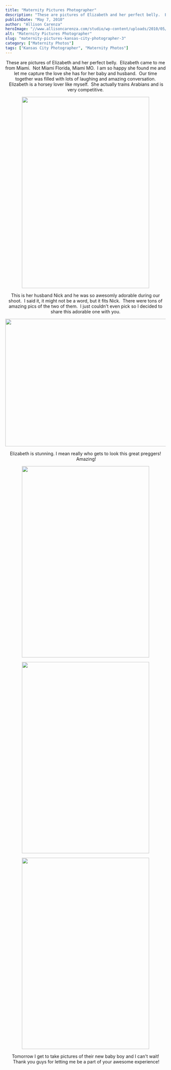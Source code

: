 ```yaml
---
title: "Maternity Pictures Photographer"
description: "These are pictures of Elizabeth and her perfect belly.  Elizabeth came to me from Miami.  Not Miami Florida, Miami MO."
publishDate: "May 7, 2010"
author: "Allison Carenza"
heroImage: "//www.allisoncarenza.com/studio/wp-content/uploads/2010/05/liz7.jpg"
alt: "Maternity Pictures Photographer"
slug: "maternity-pictures-kansas-city-photographer-3"
category: ["Maternity Photos"]
tags: ["Kansas City Photographer", "Maternity Photos"]
---
```


<p style="text-align: center;">
<p style="text-align: center;">These are pictures of Elizabeth and her perfect belly.  Elizabeth came to me from Miami.  Not Miami Florida, Miami MO.  I am so happy she found me and let me capture the love she has for her baby and husband.  Our time together was filled with lots of laughing and amazing conversation.  Elizabeth is a horsey lover like myself.  She actually trains Arabians and is very competitive.</p>
<p style="text-align: center;"><a rel="attachment wp-att-735" href="http://www.allisoncarenza.com/archives/729/liz7"><img class="aligncenter size-full wp-image-735" title="liz7" src="http://www.allisoncarenza.com/studio/wp-content/uploads/2010/05/liz7.jpg" alt="" width="400" height="600" srcset="/media/liz7.jpg 400w, /media/liz7-200x300.jpg 200w" sizes="(max-width: 400px) 100vw, 400px" /></a></p>
<p style="text-align: center;">This is her husband Nick and he was so awesomly adorable during our shoot.  I said it, it might not be a word, but it fits Nick.  There were tons of amazing pics of the two of them.  I just couldn&apos;t even pick so I decided to share this adorable one with you.</p>
<p style="text-align: center;"><a rel="attachment wp-att-733" href="http://www.allisoncarenza.com/archives/729/liz4"><img class="aligncenter size-full wp-image-733" title="liz4" src="http://www.allisoncarenza.com/studio/wp-content/uploads/2010/05/liz4.jpg" alt="" width="600" height="400" srcset="/media/liz4.jpg 600w, /media/liz4-300x200.jpg 300w" sizes="(max-width: 600px) 100vw, 600px" /></a></p>
<p style="text-align: center;">
<p style="text-align: center;">Elizabeth is stunning. I mean really who gets to look this great preggers!  Amazing!</p>
<p style="text-align: center;"><a rel="attachment wp-att-732" href="http://www.allisoncarenza.com/archives/729/liz3"><img class="aligncenter size-full wp-image-732" title="liz3" src="http://www.allisoncarenza.com/studio/wp-content/uploads/2010/05/liz3.jpg" alt="" width="400" height="600" srcset="/media/liz3.jpg 400w, /media/liz3-200x300.jpg 200w" sizes="(max-width: 400px) 100vw, 400px" /></a></p>
<p style="text-align: center;">
<p style="text-align: center;"><a rel="attachment wp-att-734" href="http://www.allisoncarenza.com/archives/729/liz6"><img class="aligncenter size-full wp-image-734" title="liz6" src="http://www.allisoncarenza.com/studio/wp-content/uploads/2010/05/liz6.jpg" alt="" width="400" height="600" srcset="/media/liz6.jpg 400w, /media/liz6-200x300.jpg 200w" sizes="(max-width: 400px) 100vw, 400px" /></a></p>
<p style="text-align: center;">
<p style="text-align: center;"><a rel="attachment wp-att-736" href="http://www.allisoncarenza.com/archives/729/liz9"><img class="aligncenter size-full wp-image-736" title="liz9" src="http://www.allisoncarenza.com/studio/wp-content/uploads/2010/05/liz9.jpg" alt="" width="400" height="600" srcset="/media/liz9.jpg 400w, /media/liz9-200x300.jpg 200w" sizes="(max-width: 400px) 100vw, 400px" /></a></p>
<p style="text-align: center;">Tomorrow I get to take pictures of their new baby boy and I can&apos;t wait!  Thank you guys for letting me be a part of your awesome experience!</p>
<p style="text-align: center;">
